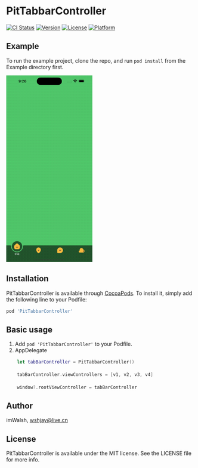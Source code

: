 # PitTabbarController

[![CI Status](https://img.shields.io/travis/imwalsh/PitTabbarController.svg?style=flat)](https://travis-ci.org/imwalsh/PitTabbarController)
[![Version](https://img.shields.io/cocoapods/v/PitTabbarController.svg?style=flat)](https://cocoapods.org/pods/PitTabbarController)
[![License](https://img.shields.io/cocoapods/l/PitTabbarController.svg?style=flat)](https://cocoapods.org/pods/PitTabbarController)
[![Platform](https://img.shields.io/cocoapods/p/PitTabbarController.svg?style=flat)](https://cocoapods.org/pods/PitTabbarController)

## Example

To run the example project, clone the repo, and run `pod install` from the Example directory first.

<img src="https://github.com/imWalsh/PitTabbarController/blob/main/Resources/Screen%20Recording%20-%20iPhone%2014%20Pro%20Max.gif" height="500"/>

## Installation

PitTabbarController is available through [CocoaPods](https://cocoapods.org). To install
it, simply add the following line to your Podfile:

```ruby
pod 'PitTabbarController'
```

## Basic usage

1. Add `pod 'PitTabbarController'` to your Podfile.
2. AppDelegate

```swift
	let tabBarController = PitTabbarController()
        
	tabBarController.viewControllers = [v1, v2, v3, v4]
        
	window?.rootViewController = tabBarController
```

## Author

imWalsh, wshjay@live.cn

## License

PitTabbarController is available under the MIT license. See the LICENSE file for more info.
